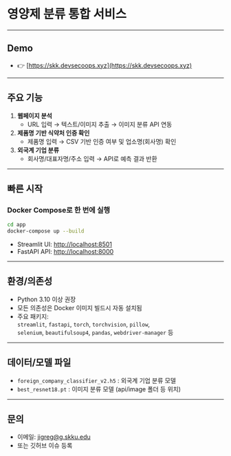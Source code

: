 # 영양제 분류 통합 서비스

---

## Demo

- 👉 [https://skk.devsecoops.xyz](https://skk.devsecoops.xyz)

---

## 주요 기능

1. **웹페이지 분석**  
   - URL 입력 → 텍스트/이미지 추출 → 이미지 분류 API 연동
2. **제품명 기반 식약처 인증 확인**  
   - 제품명 입력 → CSV 기반 인증 여부 및 업소명(회사명) 확인
3. **외국계 기업 분류**  
   - 회사명/대표자명/주소 입력 → API로 예측 결과 반환

---

## 빠른 시작

### Docker Compose로 한 번에 실행

```bash
cd app
docker-compose up --build
```

- Streamlit UI: [http://localhost:8501](http://localhost:8501)
- FastAPI API: [http://localhost:8000](http://localhost:8000)

---

## 환경/의존성

- Python 3.10 이상 권장
- 모든 의존성은 Docker 이미지 빌드시 자동 설치됨
- 주요 패키지:  
  `streamlit`, `fastapi`, `torch`, `torchvision`, `pillow`,  
  `selenium`, `beautifulsoup4`, `pandas`, `webdriver-manager` 등

---

## 데이터/모델 파일

- `foreign_company_classifier_v2.h5` : 외국계 기업 분류 모델
- `best_resnet18.pt` : 이미지 분류 모델 (api/image 폴더 등 위치)

---

## 문의

- 이메일: jigreg@g.skku.edu
- 또는 깃허브 이슈 등록

